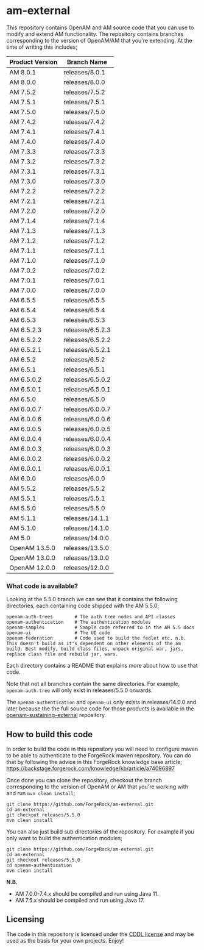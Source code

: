 <!--
The contents of this file are subject to the terms of the Common Development and Distribution License (the License). You may not use this file except in compliance with the License.

You can obtain a copy of the License at legal/CDDLv1.0.txt. See the License for the specific language governing permission and limitations under the License.
When distributing Covered Software, include this CDDL Header Notice in each file and include the License file at legal/CDDLv1.0.txt. If applicable, add the following below the CDDL Header, with the fields enclosed by brackets [] replaced by your own identifying information: "Portions copyright [year] [name of copyright owner]".

Copyright 2017-2025 ForgeRock AS.
-->

# am-external

This repository contains OpenAM and AM source code that you can use to modify and extend AM functionality. The repository contains branches corresponding to the version of OpenAM/AM that you're extending. At the time of writing this includes;


Product Version   |  Branch Name
------------------|-----------------
AM 8.0.1          |  releases/8.0.1
AM 8.0.0          |  releases/8.0.0
AM 7.5.2          |  releases/7.5.2
AM 7.5.1          |  releases/7.5.1
AM 7.5.0          |  releases/7.5.0
AM 7.4.2          |  releases/7.4.2
AM 7.4.1          |  releases/7.4.1
AM 7.4.0          |  releases/7.4.0
AM 7.3.3          |  releases/7.3.3
AM 7.3.2          |  releases/7.3.2
AM 7.3.1          |  releases/7.3.1
AM 7.3.0          |  releases/7.3.0
AM 7.2.2          |  releases/7.2.2
AM 7.2.1          |  releases/7.2.1
AM 7.2.0          |  releases/7.2.0
AM 7.1.4          |  releases/7.1.4
AM 7.1.3          |  releases/7.1.3
AM 7.1.2          |  releases/7.1.2
AM 7.1.1          |  releases/7.1.1
AM 7.1.0          |  releases/7.1.0
AM 7.0.2          |  releases/7.0.2
AM 7.0.1          |  releases/7.0.1
AM 7.0.0          |  releases/7.0.0
AM 6.5.5          |  releases/6.5.5
AM 6.5.4          |  releases/6.5.4
AM 6.5.3          |  releases/6.5.3
AM 6.5.2.3        |  releases/6.5.2.3
AM 6.5.2.2        |  releases/6.5.2.2
AM 6.5.2.1        |  releases/6.5.2.1
AM 6.5.2          |  releases/6.5.2
AM 6.5.1          |  releases/6.5.1
AM 6.5.0.2        |  releases/6.5.0.2
AM 6.5.0.1        |  releases/6.5.0.1
AM 6.5.0          |  releases/6.5.0
AM 6.0.0.7        |  releases/6.0.0.7
AM 6.0.0.6        |  releases/6.0.0.6
AM 6.0.0.5        |  releases/6.0.0.5
AM 6.0.0.4        |  releases/6.0.0.4
AM 6.0.0.3        |  releases/6.0.0.3
AM 6.0.0.2        |  releases/6.0.0.2
AM 6.0.0.1        |  releases/6.0.0.1
AM 6.0.0          |  releases/6.0.0
AM 5.5.2          |  releases/5.5.2
AM 5.5.1          |  releases/5.5.1
AM 5.5.0          |  releases/5.5.0
AM 5.1.1          |  releases/14.1.1  
AM 5.1.0          |  releases/14.1.0
AM 5.0            |  releases/14.0.0
OpenAM 13.5.0     |  releases/13.5.0
OpenAM 13.0.0     |  releases/13.0.0  
OpenAM 12.0.0     |  releases/12.0.0

### What code is available?

Looking at the 5.5.0 branch we can see that it contains the following directories, each containing code shipped with the AM 5.5.0;

```
openam-auth-trees        # The auth tree nodes and API classes  
openam-authentication    # The authentication modules  
openam-samples           # Sample code referred to in the AM 5.5 docs  
openam-ui                # The UI code   
openam-federation        # Code used to build the fedlet etc. n.b. This doesn't build as it's dependent on other elements of the am build. Best modify, build class files, unpack original war, jars, replace class file and rebuild jar, wars.
```

Each directory contains a README that explains more about how to use that code.

Note that not all branches contain the same directories. For example, `openam-auth-tree` will only exist in releases/5.5.0 onwards.

The `openam-authentication` and `openam-ui` only exists in releases/14.0.0 and later because the the full source code for those products is available in the [openam-sustaining-external](https://stash.forgerock.org/projects/OPENAM/repos/openam-sustaining-external/browse) repository.

## How to build this code

In order to build the code in this repository you will need to configure maven to be able to authenticate to the ForgeRock maven repository. You can do that by following the advice in this ForgeRock knowledge base article;
<https://backstage.forgerock.com/knowledge/kb/article/a74096897>

Once done you can clone the repository, checkout the branch corresponding to the version of OpenAM or AM that you're working with and run `mvn clean install`;

```
git clone https://github.com/ForgeRock/am-external.git
cd am-external
git checkout releases/5.5.0
mvn clean install
```
You can also just build sub directories of the repository. For example if you only want to build the authentication modules;

```
git clone https://github.com/ForgeRock/am-external.git
cd am-external
git checkout releases/5.5.0
cd openam-authentication
mvn clean install
```

**N.B.** 
  * AM 7.0.0-7.4.x should be compiled and run using Java 11.
  * AM 7.5.x should be compiled and run using Java 17.

## Licensing

The code in this repository is licensed under the [CDDL license](https://forum.forgerock.com/cddlv1-0/) and may be used as the basis for your own projects.
Enjoy!
